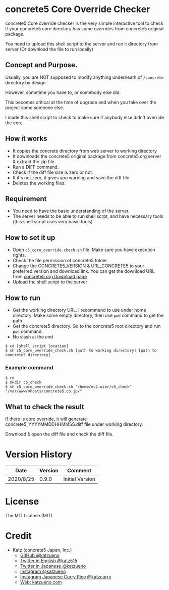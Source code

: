 # concrete5 Core Override Checker

concrete5 Core override checker is the very simple interactive tool to check if your concrete5 core directory has some overrides from concrete5 original package.

You need to upload this shell script to the server and run it directory from server (Or download the file to run locally)

## Concept and Purpose.

Usually, you are NOT supposed to modify anything underneath of `/concrete` directory by design.

However, sometime you have to, or somebody else did.

This becomes critical at the time of upgrade and when you take over the project some someone else.

I made this shell script to check to make sure if anybody else didn't override the core.

## How it works

- It copies the concrete directory from web server to working directory
- It downloads the concrete5 original package from concrete5.org server & extract the zip file.
- Run a DIFF command.
- Check if the diff file size is zero or not.
- If it's not zero, it gives you warning and save the diff file
- Deletes the working files.

## Requirement

- You need to have the basic understanding of the server.
- The server needs to be able to run shell scrpt, and have necessary tools (this shell script uses very basic tools)

## How to set it up

- Open `c5_core_override.chech.sh` file. Make sure you have execution rights.
- Check the file permission of concrete5 folder.
- Change the CONCRETE5_VERSION & URL_CONCRETE5 to your preferred version and download link. You can get the download URL from [concrete5.org Download page](https://www.concrete5.org/developers/developer-downloads/)
- Upload the shell script to the server

## How to run

- Get the working directory URL. I recommend to use under home directory. Make some empty directory, then use `pwd` command to get the path.
- Get the concrete5 directory. Go to the concrete5 root directory and run `pwd` command.
- No slash at the end

```
$ cd [shell script location]
$ sh c5_core_override_check.sh [path to working directory] [path to concrete5 directory]
```

### Example command

```
$ cd
$ mkdir c5_check
$ sh c5_core_override_check.sh "/home/ec2-user/c5_check" "/var/www/vhosts/concrete5.co.jp/"
```

## What to check the result

If there is core override, it will generate concrete5_YYYYMMDDHHMMSS.diff file under working directory.

Download & open the diff file and check the diff file.

# Version History

Date | Version | Comment
----|-----|------
2020/8/25 | 0.9.0 | Initial Version

# License

The MIT License (MIT)

# Credit

- Katz (concrete5 Japan, Inc.)
    - [GitHub @katzueno](https://github.com/katzueno)
    - [Twitter in English @katz515](https://twitter.com/katz515)
    - [Twitter in Japanese @katzueno](https://twitter.com/katzueno)
    - [Instagram @katzueno](https://instagram/katzueno)
    - [Instagram Japanese Curry Rice @katzcurry](https://instagram/katzcurry)
    - [Web: katzueno.com](https://katzueno.com)